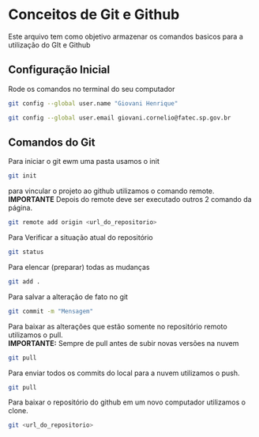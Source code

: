 # Conceitos de Git e Github 
Este arquivo tem como objetivo armazenar os comandos basicos para a utilização do GIt e Github

## Configuração Inicial
Rode os comandos no terminal do seu computador
```bash
git config --global user.name "Giovani Henrique"

git config --global user.email giovani.cornelio@fatec.sp.gov.br
```

## Comandos do Git
Para iniciar o git ewm uma pasta usamos o init
```bash
git init
```
para vincular o projeto ao github utilizamos o comando remote.<br> 
**IMPORTANTE** Depois do remote deve ser executado outros 2 comando da página.
```bash
git remote add origin <url_do_repositorio>
```

Para Verificar a situação atual do repositório
```bash
git status
```

Para elencar (preparar) todas as mudanças
```bash
git add .
```

Para salvar a alteração de fato no git
```bash
git commit -m "Mensagem"
```

Para baixar as alterações que estão somente no repositório remoto utilizamos o pull. <br>
**IMPORTANTE:** Sempre de pull antes de subir novas versões na nuvem
```bash
git pull
```

Para enviar todos os commits do local para a nuvem utilizamos o push.
```bash
git pull
```

Para baixar o repositório do github em um novo computador utilizamos o clone.
```bash
git <url_do_repositorio>
```